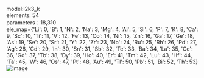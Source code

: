 model:l2k3_k  
elements: 54  
parameters：18,310  
ele_map={'Li': 0, 'B': 1, 'N': 2, 'Na': 3, 'Mg': 4, 'Al': 5, 'Si': 6, 'P': 7, 'K': 8, 'Ca': 9, 'Sc': 10, 'Ti': 11, 'V': 12, 'Fe': 13, 'Co': 14, 'Ni': 15, 'Zn': 16, 'Ga': 17, 'Ge': 18, 'As': 19, 'Se': 20, 'Sr': 21, 'Y': 22, 'Zr': 23, 'Nb': 24, 'Ru': 25, 'Rh': 26, 'Pd': 27, 'Ag': 28, 'Cd': 29, 'In': 30, 'Sn': 31, 'Sb': 32, 'Te': 33, 'Ba': 34, 'La': 35, 'Ce': 36, 'Gd': 37, 'Tb': 38, 'Dy': 39, 'Ho': 40, 'Er': 41, 'Tm': 42, 'Lu': 43, 'Hf': 44, 'Ta': 45, 'W': 46, 'Os': 47, 'Pt': 48, 'Au': 49, 'Tl': 50, 'Pb': 51, 'Bi': 52, 'Th': 53}  
![image](https://github.com/user-attachments/assets/39398a24-067d-445d-b210-2fa7bd57cdb1)

